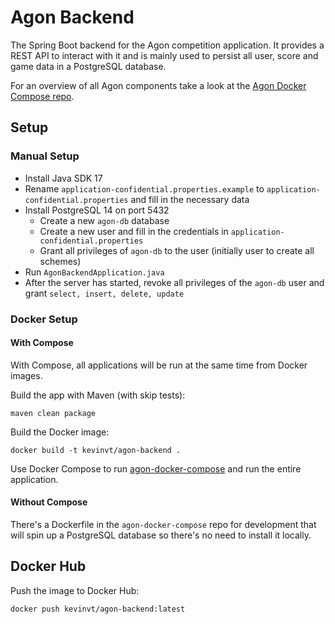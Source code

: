 # Agon Backend

The Spring Boot backend for the Agon competition application. It provides a REST API to interact with it and is mainly used to persist all user, score and game data in a PostgreSQL database.

For an overview of all Agon components take a look at the [Agon Docker Compose repo](https://github.com/KevinVanthuyne/agon-docker-compose).

## Setup

### Manual Setup

- Install Java SDK 17
- Rename `application-confidential.properties.example` to `application-confidential.properties` and fill in the necessary data
- Install PostgreSQL 14 on port 5432
    - Create a new `agon-db` database
    - Create a new user and fill in the credentials in `application-confidential.properties`
    - Grant all privileges of `agon-db` to the user (initially user to create all schemes)
- Run `AgonBackendApplication.java`
- After the server has started, revoke all privileges of the `agon-db` user and grant `select, insert, delete, update`

### Docker Setup

#### With Compose

With Compose, all applications will be run at the same time from Docker images.

Build the app with Maven (with skip tests):
```
maven clean package
```
Build the Docker image:
```
docker build -t kevinvt/agon-backend .
```
Use Docker Compose to run [agon-docker-compose](https://github.com/KevinVanthuyne/agon-docker-compose) and run the entire application.

#### Without Compose

There's a Dockerfile in the `agon-docker-compose` repo for development that will spin up a PostgreSQL database so 
there's no need to install it locally.

## Docker Hub

Push the image to Docker Hub:
```
docker push kevinvt/agon-backend:latest
```
